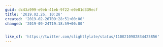 ```yaml
---
guid: dc43a999-e9eb-41eb-9f22-e0e81d339ecf
title: '2019.02.26, 10:28'
created: '2019-02-26T09:28:51+00:00'
changed: '2019-09-24T19:18:59+00:00'


like_of: 'https://twitter.com/slightlylate/status/1100210982834425856'
---
```


